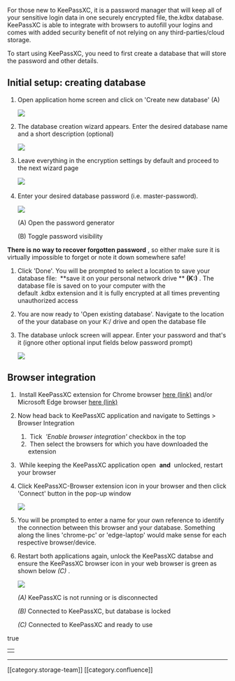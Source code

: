 For those new to KeePassXC, it is a password manager that will keep all of your sensitive login data in one securely encrypted file, the.kdbx database. KeePassXC is able to integrate with browsers to autofill your logins and comes with added security benefit of not relying on any third-parties/cloud storage.

To start using KeePassXC, you need to first create a database that will store the password and other details.


## Initial setup: creating database

1. Open application home screen and click on 'Create new database' (A)

    

    ![](images/storage/download1.png)

    

    

    
1. The database creation wizard appears. Enter the desired database name and a short description (optional)

    

    ![](images/storage/download2.png)

    

    

    
1. Leave everything in the encryption settings by default and proceed to the next wizard page

    

    ![](images/storage/download3.png) 

    

    

    
1. Enter your desired database password (i.e. master-password).



    ![](images/storage/download4.png)

    

    (A) Open the password generator

    (B) Toggle password visibility

    

    

 **There is no way to recover forgotten password** , so either make sure it is virtually impossible to forget or note it down somewhere safe!




1. Click 'Done'. You will be prompted to select a location to save your database file:  **save it on your personal network drive **  **(K:)** . The database file is saved on to your computer with the default .kdbx extension and it is fully encrypted at all times preventing unauthorized access

    

    


1. You are now ready to 'Open existing database'. Navigate to the location of the your database on your K:/ drive and open the database file

    

    
1. The database unlock screen will appear. Enter your password and that's it (ignore other optional input fields below password prompt)

    

    ![](images/storage/download5.png)






## Browser integration



1.  Install KeePassXC extension for Chrome browser [here (link)](https://chrome.google.com/webstore/detail/keepassxc-browser/oboonakemofpalcgghocfoadofidjkkk) and/or Microsoft Edge browser [here (link)](https://microsoftedge.microsoft.com/addons/detail/keepassxcbrowser/pdffhmdngciaglkoonimfcmckehcpafo)

    

    
1. Now head back to KeePassXC application and navigate to Settings > Browser Integration

    

    
    1.  Tick  _'Enable browser integration'_  checkbox in the top
    1.  Then select the browsers for which you have downloaded the extension

    

    

    
1.  While keeping the KeePassXC application open  **and**  unlocked, restart your browser

    

    
1. Click KeePassXC-Browser extension icon in your browser and then click 'Connect' button in the pop-up window

    

    ![](images/storage/10.PNG)

    

    

    
1. You will be prompted to enter a name for your own reference to identify the connection between this browser and your database. Something along the lines 'chrome-pc' or 'edge-laptop' would make sense for each respective browser/device.

    

    

    
1. Restart both applications again, unlock the KeePassXC databse and ensure the KeePassXC browser icon in your web browser is green as shown below  _(C)_ . 

    

    ![](images/storage/download6.png)

    

     _(A)_  KeePassXC is not running or is disconnected

     _(B)_  Connected to KeePassXC, but database is locked

     _(C)_  Connected to KeePassXC and ready to use

true



|  | 
|  --- | 
|  | 















*****

[[category.storage-team]] 
[[category.confluence]] 
